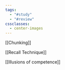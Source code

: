 ```yaml
---
tags:
  - "#study"
  - "#review"
cssclasses:
  - center-images
---
```

[[Chunking]]

[[Recall Technique]]

[[Illusions of competence]]